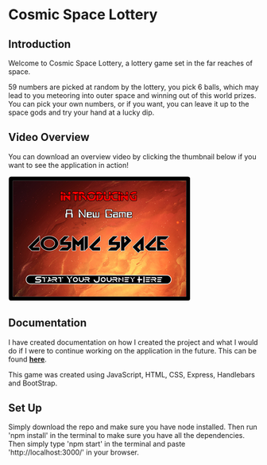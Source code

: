 # Cosmic Space Lottery 

## Introduction
 
Welcome to Cosmic Space Lottery, a lottery game set in the far reaches of space.

59 numbers are picked at random by the lottery, you pick 6 balls, which may lead to you meteoring into outer space and winning out of this world prizes. You can pick your own numbers, or if you want, you can leave it up to the space gods and try your hand at a lucky dip.

## Video Overview

You can download an overview video by clicking the thumbnail below if you want to see the application in action!

[![CosmicSpaceLottery](/cosmicSpaceLotteryImage.png)](https://github.com/StefEmp/CosmicSpaceLottery/blob/main/Cosmic%20Space%20Overview%20Video.mkv "CosmicSpaceLottery")

## Documentation

I have created documentation on how I created the project and what I would do if I were to continue working on the application in the future. This can be found **[here](https://github.com/StefEmp/CosmicSpaceLottery/blob/main/Cosmic%20Space%20Lottery%20-%20Documentation.pdf)**.

This game was created using JavaScript, HTML, CSS, Express, Handlebars and BootStrap.

## Set Up

Simply download the repo and make sure you have node installed. 
Then run 'npm install' in the terminal to make sure you have all the dependencies. 
Then simply type 'npm start' in the terminal and paste 'http://localhost:3000/' in your browser.

